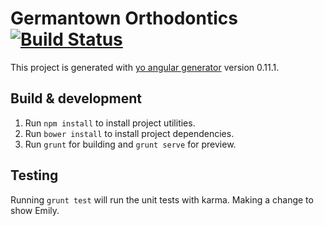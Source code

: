 # Germantown Orthodontics [![Build Status](https://travis-ci.org/kopickik/gtown-ortho.svg?branch=master)](https://travis-ci.org/kopickik/gtown-ortho)

This project is generated with [yo angular generator](https://github.com/yeoman/generator-angular)
version 0.11.1.

## Build & development
1. Run `npm install` to install project utilities.
2. Run `bower install` to install project dependencies.
3. Run `grunt` for building and `grunt serve` for preview.

## Testing

Running `grunt test` will run the unit tests with karma.
Making a change to show Emily.
